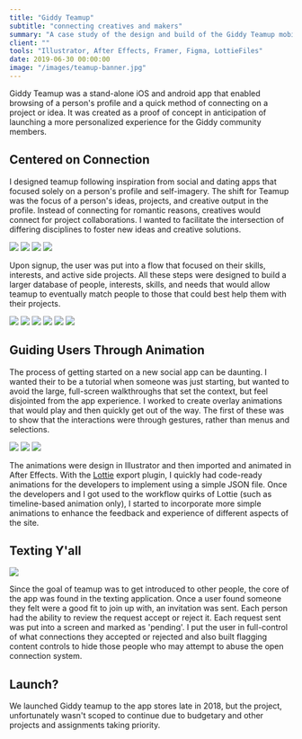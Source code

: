 ```yaml
---
title: "Giddy Teamup"
subtitle: "connecting creatives and makers"
summary: "A case study of the design and build of the Giddy Teamup mobile app."
client: ""
tools: "Illustrator, After Effects, Framer, Figma, LottieFiles"
date: 2019-06-30 00:00:00
image: "/images/teamup-banner.jpg"
---
```



Giddy Teamup was a stand-alone iOS and android app that enabled browsing of a person's profile and a quick method of connecting on a project or idea. It was created as a proof of concept in anticipation of launching a more personalized experience for the Giddy community members.

## Centered on Connection

I designed teamup following inspiration from social and dating apps that focused solely on a person's profile and self-imagery. The shift for Teamup was the focus of a person's ideas, projects, and creative output in the profile. Instead of connecting for romantic reasons, creatives would connect for project collaborations. I wanted to facilitate the intersection of differing disciplines to foster new ideas and creative solutions.

<div class="gallery-box">
	<div class="gallery">
		<img src="/images/teamup_panel-1.png" loading="lazy">
		<img src="/images/teamup_panel-2.png" loading="lazy">
		<img src="/images/teamup_panel-3.png" loading="lazy">
		<img src="/images/teamup_panel-4.png" loading="lazy">
	</div>
</div>

Upon signup, the user was put into a flow that focused on their skills, interests, and active side projects. All these steps were designed to build a larger database of people, interests, skills, and needs that would allow teamup to eventually match people to those that could best help them with their projects.

<div class="gallery" data-columns="6">
	<img src="/images/Profile-add-bio.jpg">
	<img src="/images/Profile-Add-project.jpg">
	<img src="/images/Profile-project-detail.jpg">
	<img src="/images/Profile-skills.jpg">
	<img src="/images/Profile---knoll.jpg">
	<img src="/images/Profile---let's-go.jpg">
</div>

## Guiding Users Through Animation

The process of getting started on a new social app can be daunting. I wanted their to be a tutorial when someone was just starting, but wanted to avoid the large, full-screen walkthroughs that set the context, but feel disjointed from the app experience. I worked to create overlay animations that would play and then quickly get out of the way. The first of these was to show that the interactions were through gestures, rather than menus and selections.

<div class="gallery" data-columns="3">
	<img src="/images/teamup-swipe-anime.gif">
	<img src="/images/teamup-loading.gif">
	<img src="/images/teamup-load-image.gif">
</div>

The animations were design in Illustrator and then imported and animated in After Effects. With the [Lottie]() export plugin, I quickly had code-ready animations for the developers to implement using a simple JSON file. Once the developers and I got used to the workflow quirks of Lottie (such as timeline-based animation only), I started to incorporate more simple animations to enhance the feedback and experience of different aspects of the site.

## Texting Y'all

![](/images/teamup-message.gif)

Since the goal of teamup was to get introduced to other people, the core of the app was found in the texting application. Once a user found someone they felt were a good fit to join up with, an invitation was sent. Each person had the ability to review the request accept or reject it. Each request sent was put into a screen and marked as 'pending'. I put the user in full-control of what connections they accepted or rejected and also built flagging content controls to hide those people who may attempt to abuse the open connection system.

## Launch?

We launched Giddy teamup to the app stores late in 2018, but the project, unfortunately wasn't scoped to continue due to budgetary and other projects and assignments taking priority.
